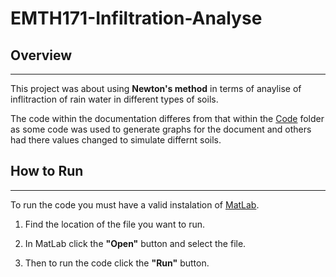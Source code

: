 # **EMTH171**-Infiltration-Analyse

## Overview

---

This project was about using **Newton's method** in terms of anaylise of
inflitraction of rain water in different types of soils.

The code within the documentation differes from that within the [Code](Code/) folder as some code was used to generate graphs for the document and others had there values changed to simulate differnt soils.

## How to Run

---

To run the code you must have a valid instalation of [MatLab](https://www.mathworks.com/downloads "MatLab Downloads").

1.
    Find the location of the file you want to run.

2.
    In MatLab click the **"Open"** button and select the file.

3.
    Then to run the code click the **"Run"** button.
